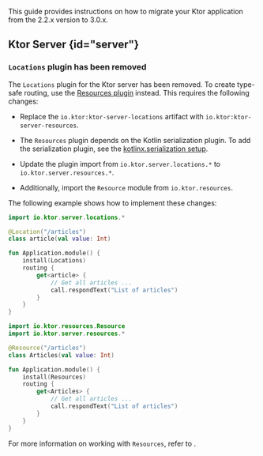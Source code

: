 [//]: # (title: Migrating from 2.2.x to 3.0.x)

<show-structure for="chapter" depth="2"/>

This guide provides instructions on how to migrate your Ktor application from the 2.2.x version to 3.0.x.

## Ktor Server {id="server"}

### `Locations` plugin has been removed

The `Locations` plugin for the Ktor server has been removed. To create type-safe routing, use
the [Resources plugin](type-safe-routing.md) instead. This requires the following changes:

* Replace the `io.ktor:ktor-server-locations` artifact with `io.ktor:ktor-server-resources`.

* The `Resources` plugin depends on the Kotlin
  serialization plugin. To add the serialization plugin, see the
  [kotlinx.serialization setup](https://github.com/Kotlin/kotlinx.serialization#setup).

* Update the plugin import from `io.ktor.server.locations.*` to `io.ktor.server.resources.*`.

* Additionally, import the `Resource` module from `io.ktor.resources`.

The following example shows how to implement these changes:

<tabs group="ktor_versions">
<tab title="1.6.x" group-key="1_6">

```kotlin
import io.ktor.server.locations.*

@Location("/articles")
class article(val value: Int)

fun Application.module() {
    install(Locations)
    routing {
        get<article> {
            // Get all articles ...
            call.respondText("List of articles")
        }
    }
}
```

</tab>
<tab title="2.0.0" group-key="2_0">

```kotlin
import io.ktor.resources.Resource
import io.ktor.server.resources.*

@Resource("/articles")
class Articles(val value: Int)

fun Application.module() {
    install(Resources)
    routing {
        get<Articles> {
            // Get all articles ...
            call.respondText("List of articles")
        }
    }
}
```

</tab>
</tabs>

For more information on working with `Resources`, refer to [](type-safe-routing.md).